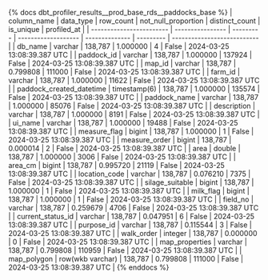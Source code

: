 {% docs dbt_profiler_results__prod_base_rds__paddocks_base  %}
| column_name              | data_type        | row_count | not_null_proportion | distinct_count | is_unique | profiled_at                 |
| ------------------------ | ---------------- | --------- | ------------------- | -------------- | --------- | --------------------------- |
| db_name                  | varchar          |   138,787 |            1.000000 |              4 |     False | 2024-03-25 13:08:39.387 UTC |
| paddock_id               | varchar          |   138,787 |            1.000000 |         137924 |     False | 2024-03-25 13:08:39.387 UTC |
| map_id                   | varchar          |   138,787 |            0.799808 |         111000 |     False | 2024-03-25 13:08:39.387 UTC |
| farm_id                  | varchar          |   138,787 |            1.000000 |          11622 |     False | 2024-03-25 13:08:39.387 UTC |
| paddock_created_datetime | timestamp(6)     |   138,787 |            1.000000 |         135574 |     False | 2024-03-25 13:08:39.387 UTC |
| paddock_name             | varchar          |   138,787 |            1.000000 |          85076 |     False | 2024-03-25 13:08:39.387 UTC |
| description              | varchar          |   138,787 |            1.000000 |           8191 |     False | 2024-03-25 13:08:39.387 UTC |
| ui_name                  | varchar          |   138,787 |            1.000000 |          19488 |     False | 2024-03-25 13:08:39.387 UTC |
| measure_flag             | bigint           |   138,787 |            1.000000 |              1 |     False | 2024-03-25 13:08:39.387 UTC |
| measure_order            | bigint           |   138,787 |            0.000014 |              2 |     False | 2024-03-25 13:08:39.387 UTC |
| area                     | double           |   138,787 |            1.000000 |           3006 |     False | 2024-03-25 13:08:39.387 UTC |
| area_cm                  | bigint           |   138,787 |            0.995720 |          21119 |     False | 2024-03-25 13:08:39.387 UTC |
| location_code            | varchar          |   138,787 |            0.076210 |           7375 |     False | 2024-03-25 13:08:39.387 UTC |
| silage_suitable          | bigint           |   138,787 |            1.000000 |              1 |     False | 2024-03-25 13:08:39.387 UTC |
| milk_flag                | bigint           |   138,787 |            1.000000 |              1 |     False | 2024-03-25 13:08:39.387 UTC |
| field_no                 | varchar          |   138,787 |            0.259679 |           4706 |     False | 2024-03-25 13:08:39.387 UTC |
| current_status_id        | varchar          |   138,787 |            0.047951 |              6 |     False | 2024-03-25 13:08:39.387 UTC |
| purpose_id               | varchar          |   138,787 |            0.115544 |              3 |     False | 2024-03-25 13:08:39.387 UTC |
| walk_order               | integer          |   138,787 |            0.000000 |              0 |     False | 2024-03-25 13:08:39.387 UTC |
| map_properties           | varchar          |   138,787 |            0.799808 |         110959 |     False | 2024-03-25 13:08:39.387 UTC |
| map_polygon              | row(wkb varchar) |   138,787 |            0.799808 |         111000 |     False | 2024-03-25 13:08:39.387 UTC |
{% enddocs %}
